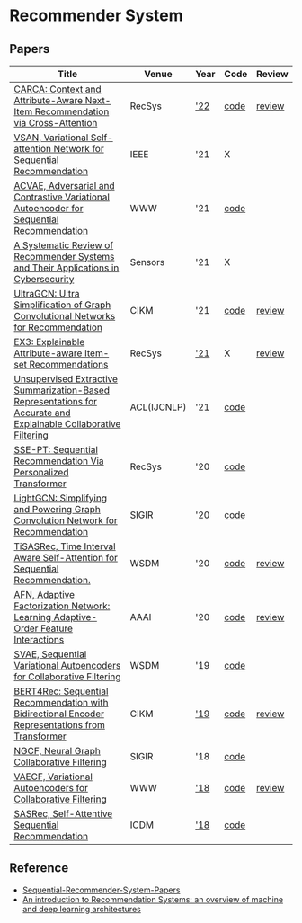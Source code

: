# Recommender System
## Papers
| Title | Venue | Year | Code | Review |
|-|-|-|-|-|
| [CARCA: Context and Attribute-Aware Next-Item Recommendation via Cross-Attention](https://arxiv.org/abs/2204.06519) | RecSys | ['22](https://recsys.acm.org/recsys22/accepted-contributions/) | [code](https://github.com/ahmedrashed-ml/CARCA) | [review](./CARCA/)|
| [VSAN, Variational Self-attention Network for Sequential Recommendation](https://ieeexplore.ieee.org/abstract/document/9458633) | IEEE | '21 | X |
| [ACVAE, Adversarial and Contrastive Variational Autoencoder for Sequential Recommendation](https://dl.acm.org/doi/abs/10.1145/3442381.3449873) | WWW | '21 | [code](https://github.com/ACVAE/ACVAE-PyTorch) |  |
| [A Systematic Review of Recommender Systems and Their Applications in Cybersecurity](https://www.mdpi.com/1424-8220/21/15/5248) | Sensors | '21 | X | |
| [UltraGCN: Ultra Simplification of Graph Convolutional Networks for Recommendation](https://arxiv.org/pdf/2110.15114.pdf) | CIKM | '21 |[code](https://github.com/xue-pai/UltraGCN) | [review](./UltraGCN/) |
| [EX3: Explainable Attribute-aware Item-set Recommendations](https://dl.acm.org/doi/pdf/10.1145/3460231.3474240) | RecSys | ['21](https://recsys.acm.org/recsys21/accepted-contributions/) | X | [review](./EX3/) |
| [Unsupervised Extractive Summarization-Based Representations for Accurate and Explainable Collaborative Filtering](https://aclanthology.org/2021.acl-long.232.pdf) | ACL(IJCNLP) | '21 | [code](https://github.com/reinaldncku/ESCOFILT) | |
| [SSE-PT: Sequential Recommendation Via Personalized Transformer](https://dl.acm.org/doi/10.1145/3383313.3412258) | RecSys | '20 | [code](https://github.com/SSE-PT/SSE-PT) | 
| [LightGCN: Simplifying and Powering Graph Convolution Network for Recommendation](https://arxiv.org/pdf/2002.02126.pdf) | SIGIR | '20 | [code](https://github.com/Aidenzich/HelloRecsys/blob/main/W9-TA/lightgcn_exmple.ipynb) |   |
| [TiSASRec, Time Interval Aware Self-Attention for Sequential Recommendation.](https://cseweb.ucsd.edu/~jmcauley/pdfs/wsdm20b.pdf) | WSDM | '20 | [code](https://github.com/pmixer/TiSASRec.pytorch) | [review](./TiSASRec/) |
| [AFN, Adaptive Factorization Network: Learning Adaptive-Order Feature Interactions](https://arxiv.org/pdf/1909.03276.pdf) | AAAI | '20 | [code](https://github.com/shenweichen/DeepCTR-Torch) | [review](https://hackmd.io/qMAEhreKTzCWyeZnbQ6OJw) |
| [SVAE, Sequential Variational Autoencoders for Collaborative Filtering](https://dl.acm.org/doi/abs/10.1145/3289600.3291007) | WSDM | '19 | [code](https://github.com/noveens/svae_cf) |
| [BERT4Rec: Sequential Recommendation with Bidirectional Encoder Representations from Transformer](https://arxiv.org/abs/1904.06690) | CIKM | ['19](https://dl.acm.org/doi/proceedings/10.1145/3357384) | [code](https://github.com/Aidenzich/BERT4Rec-VAE-Pytorch) | [review](./Bert4Rec/)|
| [NGCF, Neural Graph Collaborative Filtering](https://dl.acm.org/doi/abs/10.1145/3331184.3331267?casa_token=i5O57qzxUGcAAAAA:qcQAVluxs0TUon5n-n9jTOnSciNDXKO73YCVJ_2rJw6jYbutJlrVhvS2Uba8vZTK0_bz1LmrKRxbgg) | SIGIR | '18 | [code](https://github.com/Aidenzich/HelloRecsys/blob/main/W9-TA/W9-TA-RecSys.ipynb) |
| [VAECF, Variational Autoencoders for Collaborative Filtering](https://dl.acm.org/doi/abs/10.1145/3178876.3186150) | WWW | ['18](https://dl.acm.org/doi/proceedings/10.5555/3178876#heading7) | [code](https://github.com/PreferredAI/cornac) | [review](./VAECF/) |
| [SASRec, Self-Attentive Sequential Recommendation](https://ieeexplore.ieee.org/abstract/document/8594844?casa_token=KSghig8Awq4AAAAA:jd_bRp3qNTzU-E_L0h_l1bCBQMaUL3MgDhUKpu1FbspTD0UMPZNVVh8BElcQ2_733hId9DNC3A) | ICDM | ['18](https://icdm2018.org/program/list-of-accepted-papers/) | [code](https://github.com/kang205/SASRec) |


## Reference
- [Sequential-Recommender-System-Papers](https://github.com/DyGRec/Sequential-Recommender-System-Papers)
- [An introduction to Recommendation Systems: an overview of machine and deep learning architectures](https://theaisummer.com/recommendation-systems/)